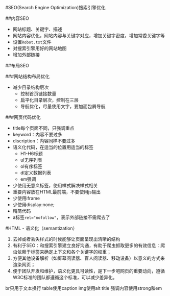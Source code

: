 #SEO(Search Engine Optimization)搜索引擎优化

##内容SEO
+ 网站标题、关键字、描述
+ 网站内容优化，网站内容与关键字对应，增加关键字密度，增加常委关键字等
+ 设置`Robot.txt`文件
+ 对搜索引擎用好的网站地图
+ 增加外部链接


##布局SEO

###网站结构布局优化
+ 减少目录结构层次
	* 控制首页链接数量
	* 扁平化目录层次，控制在三层
	* 导航优化，尽量使用文字，要加面包屑导航

###网页代码优化 
+ title每个页面不同，只强调重点
+ keyword：内容不要过多
+ discription：内容同样不要过多
+ 语义化代码，在适当的位置用适当的标签
	* H1-H6标题
	* ul无序列表
	* ol有序标签
	* dl定义数据列表
	* em强调
+ 少使用无意义标签，使用样式解决样式相关
+ 重要内容放在HTML最前端，不要使用js输出
+ 少使用iframe
+ 少使用display:none;
+ 精简代码
+ a标签`rel="nofollow"`，表示外部链接不需爬去了

#HTML - 语义化（semantization）
1. 去掉或者丢失样式的时候能够让页面呈现出清晰的结构
2. 有利于SEO：和搜索引擎建立良好沟通，有助于爬虫抓取更多的有效信息：爬虫依赖于标签来确定上下文和各个关键字的权重；
3. 方便其他设备解析（如屏幕阅读器、盲人阅读器、移动设备）以意义的方式来渲染网页；
4. 便于团队开发和维护，语义化更具可读性，是下一步吧网页的重要动向，遵循W3C标准的团队都遵循这个标准，可以减少差异化。

br只用于文本换行
table使用caption
img使用alt title
强调内容使用strong和em


